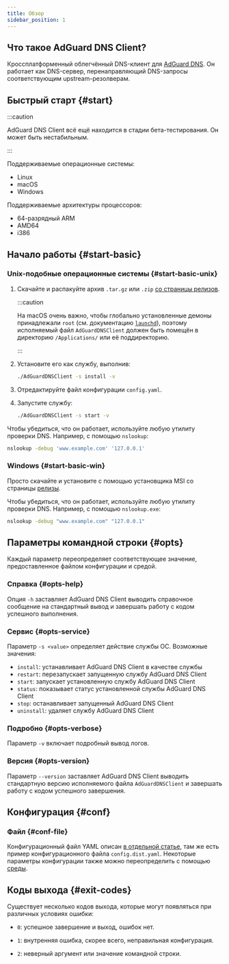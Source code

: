 ```yaml
---
title: Обзор
sidebar_position: 1
---
```


<!-- markdownlint-configure-file {"ul-indent":{"indent":4,"start_indent":2,"start_indented":true}} -->

## Что такое AdGuard DNS Client?

Кроссплатформенный облегчённый DNS-клиент для [AdGuard DNS][agdns]. Он работает как DNS-сервер, перенаправляющий DNS-запросы соответствующим upstream-резолверам.

[agdns]: https://adguard-dns.io

## Быстрый старт {#start}

:::caution

AdGuard DNS Client всё ещё находится в стадии бета-тестирования. Он может быть нестабильным.

:::

Поддерживаемые операционные системы:

- Linux
- macOS
- Windows

Поддерживаемые архитектуры процессоров:

- 64-разрядный ARM
- AMD64
- i386

## Начало работы {#start-basic}

### Unix-подобные операционные системы {#start-basic-unix}

1. Скачайте и распакуйте архив `.tar.gz` или `.zip` [со страницы релизов][releases].

   :::caution

   На macOS очень важно, чтобы глобально установленные демоны принадлежали `root` (см. документацию [`launchd`][launchd-requirements]), поэтому исполняемый файл `AdGuardDNSClient` должен быть помещён в директорию `/Applications/` или её поддиректорию.

   :::

2. Установите его как службу, выполнив:

   ```sh
   ./AdGuardDNSClient -s install -v
   ```

3. Отредактируйте файл конфигурации `config.yaml`.

4. Запустите службу:

   ```sh
   ./AdGuardDNSClient -s start -v
   ```

Чтобы убедиться, что он работает, используйте любую утилиту проверки DNS. Например, с помощью `nslookup`:

```sh
nslookup -debug 'www.example.com' '127.0.0.1'
```

[launchd-requirements]: https://developer.apple.com/library/archive/documentation/MacOSX/Conceptual/BPSystemStartup/Chapters/CreatingLaunchdJobs.html
[releases]: https://github.com/AdguardTeam/AdGuardDNSClient/releases

### Windows {#start-basic-win}

Просто скачайте и установите с помощью установщика MSI со страницы [релизы][releases].

Чтобы убедиться, что он работает, используйте любую утилиту проверки DNS. Например, с помощью `nslookup.exe`:

```sh
nslookup -debug "www.example.com" "127.0.0.1"
```

## Параметры командной строки {#opts}

Каждый параметр переопределяет соответствующее значение, предоставленное файлом конфигурации и средой.

### Справка {#opts-help}

Опция `-h` заставляет AdGuard DNS Client выводить справочное сообщение на стандартный вывод и завершать работу с кодом успешного выполнения.

### Сервис {#opts-service}

Параметр `-s <value>` определяет действие службы ОС. Возможные значения:

- `install`: устанавливает AdGuard DNS Client в качестве службы
- `restart`: перезапускает запущенную службу AdGuard DNS Client
- `start`: запускает установленную службу AdGuard DNS Client
- `status`: показывает статус установленной службы AdGuard DNS Client
- `stop`: останавливает запущенный AdGuard DNS Client
- `uninstall`: удаляет службу AdGuard DNS Client

### Подробно {#opts-verbose}

Параметр `-v` включает подробный вывод логов.

### Версия {#opts-version}

Параметр `--version` заставляет AdGuard DNS Client выводить стандартную версию исполняемого файла `AdGuardDNSClient` и завершать работу с кодом успешного завершения.

## Конфигурация {#conf}

### Файл {#conf-file}

Конфигурационный файл YAML описан [в отдельной статье][conf], там же есть пример конфигурационного файла `config.dist.yaml`.  Некоторые параметры конфигурации также можно переопределить с помощью [среды][env].

[conf]: configuration.md
[env]: environment.md

## Коды выхода {#exit-codes}

Существует несколько кодов выхода, которые могут появляться при различных условиях ошибки:

- `0`: успешное завершение и выход, ошибок нет.

- `1`: внутренняя ошибка, скорее всего, неправильная конфигурация.

- `2`: неверный аргумент или значение командной строки.
